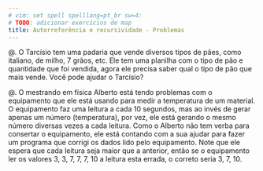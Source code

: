 ```yaml
---
# vim: set spell spelllang=pt_br sw=4:
# TODO: adicionar exercícios de map
title: Autorreferência e recursividade - Problemas
---
```


@. O Tarcísio tem uma padaria que vende diversos tipos de pães, como italiano, de milho, 7 grãos, etc. Ele tem uma planilha com o tipo de pão e quantidade que foi vendida, agora ele precisa saber qual o tipo de pão que mais vende. Você pode ajudar o Tarcísio?

@. O mestrando em física Alberto está tendo problemas com o equipamento que ele está usando para medir a temperatura de um material. O equipamento faz uma leitura a cada 10 segundos, mas ao invés de gerar apenas um número (temperatura), por vez, ele está gerando o mesmo número diversas vezes a cada leitura. Como o Alberto não tem verba para consertar o equipamento, ele está contando com a sua ajudar para fazer um programa que corrigi os dados lido pelo equipamento. Note que ele espera que cada leitura seja maior que a anterior, então se o equipamento ler os valores 3, 3, 7, 7, 7, 10 a leitura esta errada, o correto seria 3, 7, 10.

<!--

#. Defina uma função que receba com entrada uma lista `lst` e um elemento `a` e devolva uma lista que é como `lst` mas sem as ocorrências de `a`.

    ```scheme
    > (remove-todos (list 3 2 3 5 8 3) 3)
    '(2 5 8)
    ```


#. Defina uma função que receba como entrada uma lista `lst` de números em ordem não decrescente e um número `n` e devolva uma lista com os elementos de `lst` e com `n` em ordem não decrescente.

    ```scheme
    > (insere-ordenado (list 2 8 10) 5)
    '(2 5 8 10)
    ```

#. Defina uma função que receba como entrada uma lista de números e devolva uma lista com os mesmos valores de entrada mas em ordem não decrescente. (Lembre-se de aplicar a receita de projeto, não tente implementar um método de ordenação qualquer, a receita te levará a implementar um método específico). Dica: use a função `insere-ordenado`.

-->
